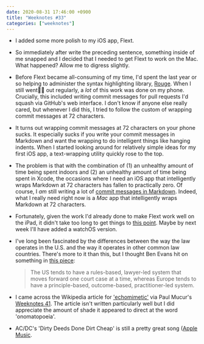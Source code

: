 ```yaml
---
date: 2020-08-31 17:46:00 +0900
title: "Weeknotes #33"
categories: ["weeknotes"]
---
```


- I added some more polish to my iOS app, Flext.

- So immediately after write the preceding sentence, something inside of me snapped and I decided that I needed to get Flext to work on the Mac. What happened? Allow me to digress slightly.

- Before Flext became all-consuming of my time, I'd spent the last year or so helping to administer the syntax highlighting library, [Rouge](https://github.com/rouge-ruby/rouge). When I still went out regularly, a _lot_ of this work was done on my phone. Crucially, this included writing commit messages for pull requests I'd squash via GitHub's web interface. I don't know if anyone else really cared, but whenever I did this, I tried to follow the custom of wrapping commit messages at 72 characters.

- It turns out wrapping commit messages at 72 characters on your phone sucks. It especially sucks if you write your commit messages in Markdown and want the wrapping to do intelligent things like hanging indents. When I started looking around for relatively simple ideas for my first iOS app, a text-wrapping utility quickly rose to the top.

- The problem is that with the combination of (1) an unhealthy amount of time being spent indoors and (2) an unhealthy amount of time being spent in Xcode, the occasions where I need an iOS app that intelligently wraps Markdown at 72 characters has fallen to practically zero. Of course, I _am_ still writing a lot of [commit messages in Markdown](https://github.com/pyrmont/flext/commits/master). Indeed, what I really need right now is a _Mac_ app that intelligently wraps Markdown at 72 characters.

- Fortunately, given the work I'd already done to make Flext work well on the iPad, it didn't take too long to get things to [this point](https://updates.inqk.net/post/1598861040.html). Maybe by next week I'll have added a watchOS version.

- I've long been fascinated by the differences between the way the law operates in the U.S. and the way it operates in other common law countries. There's more to it than this, but I thought Ben Evans hit on something in [this piece](https://www.ben-evans.com/benedictevans/2020/8/10/would-breaking-up-big-tech-work):

  > The US tends to have a rules-based, lawyer-led system that moves forward one court case at a time, whereas Europe tends to have a principle-based, outcome-based, practitioner-led system.

- I came across the Wikipedia article for ['echomimetic'](https://en.wikipedia.org/wiki/Echomimetic) via Paul Mucur's [Weeknotes 41](https://mudge.name/2020/08/09/weeknotes-41/). The article isn't written particularly well but I did appreciate the amount of shade it appeared to direct at the word 'onomatopoeia'.

- AC/DC's 'Dirty Deeds Done Dirt Cheap' is still a pretty great song ([Apple Music](https://music.apple.com/us/album/dirty-deeds-done-dirt-cheap/575306275?i=575306356).
